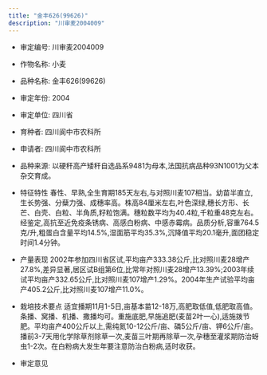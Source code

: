 ```yaml
---
title: "金丰626(99626)"
description: "川审麦2004009"
---
```

* 审定编号:  川审麦2004009

*  作物名称:  小麦

*  品种名称:  金丰626(99626)

*  审定年份:  2004

*  审定单位:  四川省

* 育种者:  四川阆中市农科所

*  申请者:  四川阆中市农科所

*  品种来源:  以硬秆高产矮秆自选品系9481为母本,法国抗病品种93N1001为父本杂交育成。

*  特征特性
春性、早熟,全生育期185天左右,与对照川麦107相当。幼苗半直立,生长势强、分蘖力强、成穗率高。株高84厘米左右,叶色深绿,穗长方形、长芒、白壳、白粒、半角质,籽粒饱满。穗粒数平均为40.4粒,千粒重48克左右。经鉴定,高抗至近免疫条锈病、高感白粉病、中感赤霉病。品质分析,容重764.5克/升,粗蛋白含量平均14.5%,湿面筋平均35.3%,沉降值平均20.1毫升,面团稳定时间1.4分钟。

*  产量表现
2002年参加四川省区试,平均亩产333.38公斤,比对照川麦28增产27.8%,差异显著,居区试B组第6位,比常年对照川麦28增产13.39%;2003年续试平均亩产332.65公斤,比对照川麦107增产1.29%。2004年生产试验平均亩产405.2公斤,比对照川麦107增产11.0%。

*  栽培技术要点
适宜播期11月1-5日,亩基本苗12-18万,高肥取低值,低肥取高值。条播、窝播、机播、撒播均可。重施底肥,早施追肥(麦苗2叶一心),适施拨节肥。平均亩产400公斤以上,需纯氮10-12公斤/亩、磷5公斤/亩、钾6公斤/亩。播前3-7天用化学除草剂除草一次,麦苗三叶期再除草一次,孕穗至灌浆期防治蚜虫1-2次。在白粉病大发生年要注意防治白粉病,适时收获。

*  审定意见

